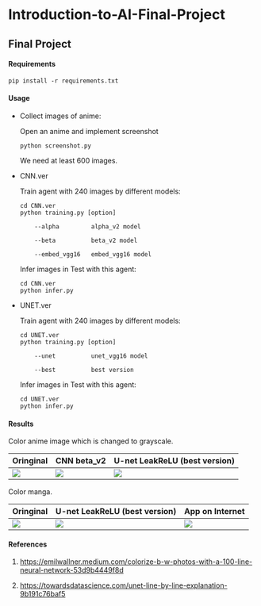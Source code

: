 # Introduction-to-AI-Final-Project

## Final Project

#### Requirements

```
pip install -r requirements.txt
```

#### Usage

- Collect images of anime:

	Open an anime and implement screenshot
	
	```
	python screenshot.py
	```
	
	We need at least 600 images.
	
- CNN.ver
	
	Train agent with 240 images by different models:
	
	```
	cd CNN.ver
	python training.py [option]
	
		--alpha			alpha_v2 model
		
		--beta			beta_v2 model
		
		--embed_vgg16	embed_vgg16 model
	```

	Infer images in Test with this agent:
	
	```
	cd CNN.ver
	python infer.py
	```

- UNET.ver
	
	Train agent with 240 images by different models:
	
	```
	cd UNET.ver
	python training.py [option]
	
		--unet			unet_vgg16 model
		
		--best			best version
	```

	Infer images in Test with this agent:
	
	```
	cd UNET.ver
	python infer.py
	```

#### Results

Color anime image which is changed to grayscale.

| Oringinal | CNN beta_v2 | U-net LeakReLU (best version) |
| -------- | -------- | -------- |
| ![](https://i.imgur.com/SQ7UFZk.png) | ![](https://i.imgur.com/64H01HC.png) | ![](https://i.imgur.com/1ybA7Qn.png) |

Color manga.

| Oringinal | U-net LeakReLU (best version) | App on Internet |
| -------- | -------- | -------- |
| ![](https://i.imgur.com/pWs4QKj.jpg)    |    ![](https://i.imgur.com/v8Nr2G9.png)  |  ![](https://i.imgur.com/BH6ko1e.jpg)   |

#### References

1. https://emilwallner.medium.com/colorize-b-w-photos-with-a-100-line-neural-network-53d9b4449f8d

2. https://towardsdatascience.com/unet-line-by-line-explanation-9b191c76baf5

